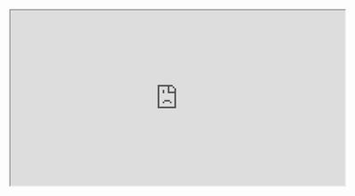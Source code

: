 <center><iframe width="600" height="315" src="https://www.youtube.com/embed/O6Atodhpr1M"></iframe></center>
